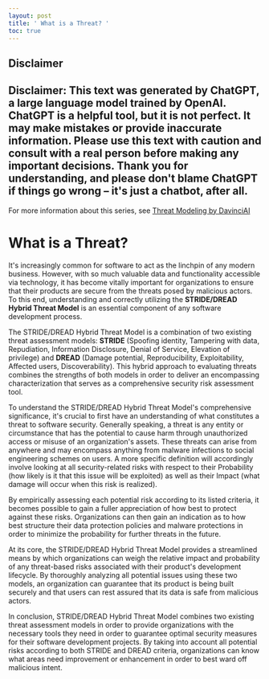 ```yaml
---
layout: post
title: ' What is a Threat? '
toc: true
---
```

## Disclaimer
 Disclaimer: This text was generated by **ChatGPT**, a large language model trained by OpenAI. ChatGPT is a helpful tool, but it is not perfect. It may make mistakes or provide inaccurate information. Please use this text with caution and consult with a real person before making any important decisions. Thank you for understanding, and please don't blame ChatGPT if things go wrong – it's just a chatbot, after all.
---
 For more information about this series, see [Threat Modeling by DavinciAI](../threat-modeling-by-DavinciAI)



# What is a Threat? 
It's increasingly common for software to act as the linchpin of any modern business. However, with so much valuable data and functionality accessible via technology, it has become vitally important for organizations to ensure that their products are secure from the threats posed by malicious actors. To this end, understanding and correctly utilizing the **STRIDE/DREAD Hybrid Threat Model** is an essential component of any software development process. 

The STRIDE/DREAD Hybrid Threat Model is a combination of two existing threat assessment models: **STRIDE** (Spoofing identity, Tampering with data, Repudiation, Information Disclosure, Denial of Service, Elevation of privilege) and **DREAD** (Damage potential, Reproducibility, Exploitability, Affected users, Discoverability). This hybrid approach to evaluating threats combines the strengths of both models in order to deliver an encompassing characterization that serves as a comprehensive security risk assessment tool. 

To understand the STRIDE/DREAD Hybrid Threat Model's comprehensive significance, it's crucial to first have an understanding of what constitutes a threat to software security. Generally speaking, a threat is any entity or circumstance that has the potential to cause harm through unauthorized access or misuse of an organization's assets. These threats can arise from anywhere and may encompass anything from malware infections to social engineering schemes on users. A more specific definition will accordingly involve looking at all security-related risks with respect to their Probability (how likely is it that this issue will be exploited) as well as their Impact (what damage will occur when this risk is realized). 

By empirically assessing each potential risk according to its listed criteria, it becomes possible to gain a fuller appreciation of how best to protect against these risks. Organizations can then gain an indication as to how best structure their data protection policies and malware protections in order to minimize the probability for further threats in the future. 

At its core, the STRIDE/DREAD Hybrid Threat Model provides a streamlined means by which organizations can weigh the relative impact and probability of any threat-based risks associated with their product's development lifecycle. By thoroughly analyzing all potential issues using these two models, an organization can guarantee that its product is being built securely and that users can rest assured that its data is safe from malicious actors. 

In conclusion, STRIDE/DREAD Hybrid Threat Model combines two existing threat assessment models in order to provide organizations with the necessary tools they need in order to guarantee optimal security measures for their software development projects. By taking into account all potential risks according to both STRIDE and DREAD criteria, organizations can know what areas need improvement or enhancement in order to best ward off malicious intent.